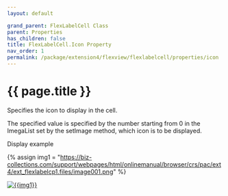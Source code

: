 ```yaml
---
layout: default

grand_parent: FlexLabelCell Class
parent: Properties
has_children: false
title: FlexLabelCell.Icon Property
nav_order: 1
permalink: /package/extension4/flexview/flexlabelcell/properties/icon
---
```

# {{ page.title }}

Specifies the icon to display in the cell.

The specified value is specified by the number starting from 0 in the ImegaList set by the setImage method, which icon is to be displayed.

Display example

{% assign img1 = "https://biz-collections.com/support/webpages/html/onlinemanual/browser/crs/pac/ext4/ext_flexlabelcp1.files/image001.png" %}

<a href="{{ img1 }}" target="_blank"> <img src="{{ img1 }}" alt="{{img1}}"></a>






